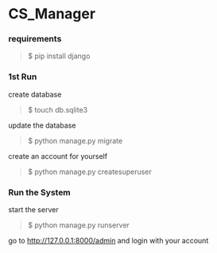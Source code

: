 # CS_Manager

### requirements
> $ pip install django

### 1st Run
create database
> $ touch db.sqlite3

update the database
> $ python manage.py migrate

create an account for yourself
> $ python manage.py createsuperuser

### Run the System
start the server
> $ python manage.py runserver

go to http://127.0.0.1:8000/admin and login with your account